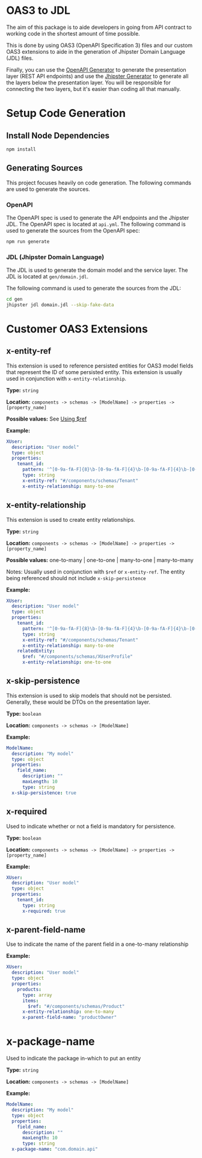 # OAS3 to JDL

The aim of this package is to aide developers in going from API contract to working code in the shortest amount of time possible.

This is done by using OAS3 (OpenAPI Specification 3) files and our custom OAS3 extensions to aide in the generation of Jhipster Domain Language (JDL) files.

Finally, you can use the [OpenAPI Generator](https://github.com/OpenAPITools/openapi-generator) to generate the presentation layer (REST API endpoints) and use the [Jhipster Generator](https://github.com/jhipster/generator-jhipster) to generate all the layers below the presentation layer. You will be responsible for connecting the two layers, but it's easier than coding all that manually.

# Setup Code Generation

## Install Node Dependencies

```bash
npm install
```

## Generating Sources

This project focuses heavily on code generation. The following commands are used to generate the sources.

### OpenAPI

The OpenAPI spec is used to generate the API endpoints and the Jhipster JDL. The OpenAPI spec is located at `api.yml`.
The following command is used to generate the sources from the OpenAPI spec:

```bash
npm run generate
```

### JDL (Jhipster Domain Language)

The JDL is used to generate the domain model and the service layer. The JDL is located at `gen/domain.jdl`.

The following command is used to generate the sources from the JDL:

```bash
cd gen
jhipster jdl domain.jdl --skip-fake-data
```

# Customer OAS3 Extensions

## x-entity-ref

This extension is used to reference persisted entities for OAS3 model fields that represent the ID of some persisted entity. This extension is usually used in conjunction with `x-entity-relationship`.

**Type:** `string`

**Location:** `components -> schemas -> [ModelName] -> properties -> [property_name]`

**Possible values:** See [Using $ref](https://swagger.io/docs/specification/using-ref/)

**Example:**

```yaml
XUser:
  description: "User model"
  type: object
  properties:
    tenant_id:
      pattern: '^[0-9a-fA-F]{8}\b-[0-9a-fA-F]{4}\b-[0-9a-fA-F]{4}\b-[0-9a-fA-F]{4}\b-[0-9a-fA-F]{12}$'
      type: string
      x-entity-ref: "#/components/schemas/Tenant"
      x-entity-relationship: many-to-one
```

## x-entity-relationship

This extension is used to create entity relationships.

**Type:** `string`

**Location:** `components -> schemas -> [ModelName] -> properties -> [property_name]`

**Possible values:** one-to-many | one-to-one | many-to-one | many-to-many

Notes: Usually used in conjunction with `$ref` or `x-entity-ref`. The entity being referenced should not include `x-skip-persistence`

**Example:**

```yaml
XUser:
  description: "User model"
  type: object
  properties:
    tenant_id:
      pattern: '^[0-9a-fA-F]{8}\b-[0-9a-fA-F]{4}\b-[0-9a-fA-F]{4}\b-[0-9a-fA-F]{4}\b-[0-9a-fA-F]{12}$'
      type: string
      x-entity-ref: "#/components/schemas/Tenant"
      x-entity-relationship: many-to-one
    relatedEntity:
      $ref: "#/components/schemas/XUserProfile"
      x-entity-relationship: one-to-one
```

## x-skip-persistence

This extension is used to skip models that should not be persisted. Generally, these would be DTOs on the presentation layer.

**Type:** `boolean`

**Location:** `components -> schemas -> [ModelName]`

**Example:**

```yaml
ModelName:
  description: "My model"
  type: object
  properties:
    field_name:
      description: ""
      maxLength: 10
      type: string
  x-skip-persistence: true
```

## x-required

Used to indicate whether or not a field is mandatory for persistence.

**Type:** `boolean`

**Location:** `components -> schemas -> [ModelName] -> properties -> [property_name]`

**Example:**

```yaml
XUser:
  description: "User model"
  type: object
  properties:
    tenant_id:
      type: string
      x-required: true
```

## x-parent-field-name

Use to indicate the name of the parent field in a one-to-many relationship

**Example:**

```yaml
XUser:
  description: "User model"
  type: object
  properties:
    products:
      type: array
      items:
        $ref: "#/components/schemas/Product"
      x-entity-relationship: one-to-many
      x-parent-field-name: "productOwner"
```

# x-package-name

Used to indicate the package in-which to put an entity

**Type:** `string`

**Location:** `components -> schemas -> [ModelName]`

**Example:**

```yaml
ModelName:
  description: "My model"
  type: object
  properties:
    field_name:
      description: ""
      maxLength: 10
      type: string
  x-package-name: "com.domain.api"
```
